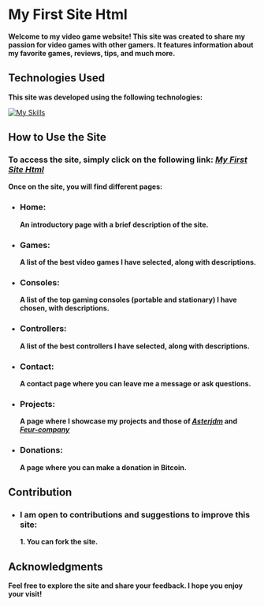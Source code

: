 # My First Site Html

**Welcome to my video game website! This site was created to share my passion for video games with other gamers. It features information about my favorite games, reviews, tips, and much more.**

## Technologies Used

**This site was developed using the following technologies:**

[![My Skills](https://skillicons.dev/icons?i=html,css,js)](https://github.com/Vital-Vuillaume)

## How to Use the Site

### To access the site, simply click on the following link: [***My First Site Html***](https://rmbi.ch/vital/mfsh/)

**Once on the site, you will find different pages:**

- ### Home:

   **An introductory page with a brief description of the site.**
  
- ### Games:

   **A list of the best video games I have selected, along with descriptions.**
  
- ### Consoles:
  
   **A list of the top gaming consoles (portable and stationary) I have chosen, with descriptions.**
  
- ### Controllers:

   **A list of the best controllers I have selected, along with descriptions.**
  
- ### Contact:
  
   **A contact page where you can leave me a message or ask questions.**
  
- ### Projects:
  
   **A page where I showcase my projects and those of [***Asterjdm***](https://github.com/asterjdm) and [***Feur-company***](https://github.com/Feur-company)**
  
- ### Donations:
  
   **A page where you can make a donation in Bitcoin.**

## Contribution

- ### I am open to contributions and suggestions to improve this site:

  **1. You can fork the site.**

## Acknowledgments

**Feel free to explore the site and share your feedback. I hope you enjoy your visit!**
